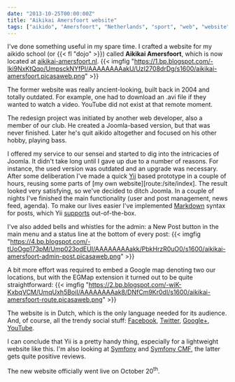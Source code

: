```yaml
---
date: "2013-10-25T00:00:00Z"
title: "Aikikai Amersfoort website"
tags: ["aikido", "Amersfoort", "Netherlands", "sport", "web", "website", "Yii"]
---
```


I've done something useful in my spare time. I crafted a website for my aikido school (or {{< fl "dojo" >}}) called **Aikikai Amersfoort**, which is now located at [aikikai-amersfoort.nl](http://aikikai-amersfoort.nl/).
{{< imgfig "https://1.bp.blogspot.com/-lki9NxKtQqo/UmpsckNYfPI/AAAAAAAAakU/UzI2708drDg/s1600/aikikai-amersfoort.picasaweb.png" >}}

The former website was really ancient-looking, built back in 2004 and totally outdated. For example, one had to download an .avi file if they wanted to watch a video. YouTube did not exist at that remote moment.

<!--more-->

The redesign project was initiated by another web developer, also a member of our club. He created a Joomla-based version, but that was never finished. Later he's quit aikido altogether and focused on his other hobby, playing bass.

I offered my service to our sensei and started to dig into the intricacies of Joomla. It didn't take long until I gave up due to a number of reasons. For instance, the used version was outdated and an upgrade was necessary. After some deliberation I've made a quick [Yii](http://www.yiiframework.com/) based prototype in a couple of hours, reusing some parts of [my own website][route:/site/index]. The result looked very satisfying, so we've decided to ditch Joomla. In a couple of nights I've finished the main functionality (user and post management, news feed, agenda). To make our lives easier I've implemented [Markdown](http://daringfireball.net/projects/markdown/syntax) syntax for posts, which Yii [supports](http://www.yiiframework.com/doc/api/1.1/CMarkdown) out-of-the-box.

I've also added bells and whistles for the admin: a New Post button in the main menu and a status line at the bottom of every post:
{{< imgfig "https://4.bp.blogspot.com/-tUoOgp173pM/Ump023odEUI/AAAAAAAAakk/PbkHrzR0uO0/s1600/aikikai-amersfoort-admin-post.picasaweb.png" >}}

A bit more effort was required to embed a Google map denoting two our locations, but with the EGMap extension it turned out to be quite straightforward:
{{< imgfig "https://2.bp.blogspot.com/-wiK-KxbqVCM/UmqUxh5BoiI/AAAAAAAAak8/DNfCm9Kr0dI/s1600/aikikai-amersfoort-route.picasaweb.png" >}}

The website is in Dutch, which is the only language needed for its audience. And, of course, all the trendy social stuff: [Facebook](http://www.facebook.com/pages/Aikikai-Amersfoort/233137963447868), [Twitter](http://twitter.com/aiki_amersfoort), [Google+](http://plus.google.com/112010950208592078236), [YouTube](http://www.youtube.com/user/JoginderSinghAikido).

I can conclude that Yii is a pretty handy thing, especially for a lightweight website like this. I'm also looking at [Symfony](http://symfony.com/) and [Symfony CMF](http://cmf.symfony.com/), the latter gets quite positive reviews.

The new website officially went live on October 20<sup>th</sup>.
